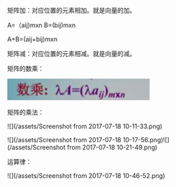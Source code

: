 矩阵加：对应位置的元素相加。就是向量的加。

A=（aij\)mxn B=\(bij\)mxn

A+B=\(aij+bij\)mxn

矩阵减：对应位置的元素相减。就是向量的减。

矩阵的数乘：

![](/assets/import.png)

矩阵的乘法：

![](/assets/Screenshot from 2017-07-18 10-11-33.png)

![](/assets/Screenshot from 2017-07-18 10-17-56.png)![](/assets/Screenshot from 2017-07-18 10-21-49.png)

运算律：

![](/assets/Screenshot from 2017-07-18 10-46-52.png)

